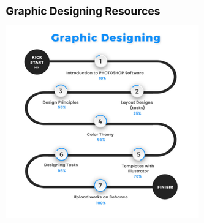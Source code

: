 # Graphic Designing Resources

![RoadMap](https://github.com/IEEE-VBIT-SB/Resources/blob/master/roadmaps/Graphic%20Designing%20roadmap.jpg?raw=true)
